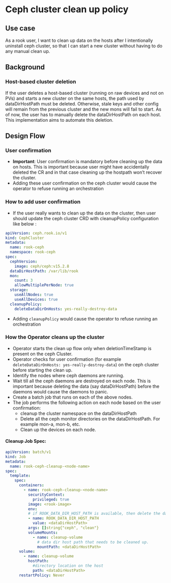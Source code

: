 # Ceph cluster clean up policy

## Use case

As a rook user, I want to clean up data on the hosts after I intentionally uninstall ceph cluster, so that I can start a new cluster without having to do any manual clean up.

## Background

### Host-based cluster deletion

If the user deletes a host-based cluster (running on raw devices and not on PVs) and starts a new cluster on the same hosts, the path used by dataDirHostPath must be deleted. Otherwise, stale keys and other config will remain from the previous cluster and the new mons will fail to start. As of now, the user has to manually delete the dataDirHostPath on each host. This implementation aims to automate this deletion.

## Design Flow

### User confirmation

- **Important**: User confirmation is mandatory before cleaning up the data on hosts. This is important because user might have accidentally deleted the CR and in that case cleaning up the hostpath won’t recover the cluster.
- Adding these user confirmation on the ceph cluster would cause the operator to refuse running an orchestration

### How to add user confirmation

- If the user really wants to clean up the data on the cluster, then user should update the ceph cluster CRD with cleanupPolicy configuration like below :

```yaml
apiVersion: ceph.rook.io/v1
kind: CephCluster
metadata:
  name: rook-ceph
  namespace: rook-ceph
spec:
  cephVersion:
    image: ceph/ceph:v15.2.8
  dataDirHostPath: /var/lib/rook
  mon:
    count: 3
    allowMultiplePerNode: true
  storage:
    useAllNodes: true
    useAllDevices: true
  cleanupPolicy:
    deleteDataDirOnHosts: yes-really-destroy-data
```

- Adding `cleanupPolicy` would cause the operator to refuse running an orchestration

### How the Operator cleans up the cluster

- Operator starts the clean up flow only when deletionTimeStamp is present on the ceph Cluster.
- Operator checks for user confirmation (for example `deleteDataDirOnHosts: yes-really-destroy-data`) on the ceph cluster before starting the clean up.
- Identify the nodes where ceph daemons are running.
- Wait till all the ceph daemons are destroyed on each node. This is important because deleting the data (say dataDirHostPath) before the daemons would cause the daemons to panic.
- Create a batch job that runs on each of the above nodes.
- The job performs the following action on each node based on the user confirmation:
  - cleanup the cluster namespace on the dataDirHostPath
  - Delete all the ceph monitor directories on the dataDirHostPath. For example mon-a, mon-b, etc.
  - Clean up the devices on each node.

#### Cleanup Job Spec:

```yaml
apiVersion: batch/v1
kind: Job
metadata:
  name: rook-ceph-cleanup-<node-name>
spec:
  template:
    spec:
      containers:
        - name: rook-ceph-cleanup-<node-name>
          securityContext:
            privileged: true
          image: <rook-image>
          env:
          # if ROOK_DATA_DIR_HOST_PATH is available, then delete the dataDirHostPath
          - name: ROOK_DATA_DIR_HOST_PATH
            value: <dataDirHostPath>
          args: []string{"ceph", "clean"}
          volumeMounts:
            - name: cleanup-volume
              # data dir host path that needs to be cleaned up.
              mountPath: <dataDirHostPath>
      volume:
        - name: cleanup-volume
          hostPath:
            #directory location on the host
            path: <dataDirHostPath>
      restartPolicy: Never
```
